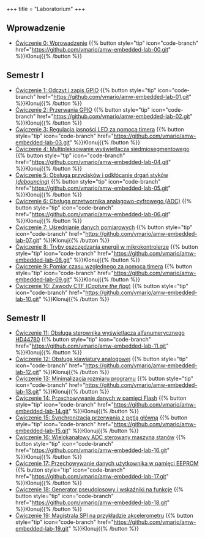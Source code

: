 +++
title = "Laboratorium"
+++

## Wprowadzenie

- [Ćwiczenie 0: Wprowadzenie](https://github.com/vmario/amw-embedded-lab-00)
    {{% button style="tip" icon="code-branch" href="https://github.com/vmario/amw-embedded-lab-00.git" %}}Klonuj{{% /button %}}

## Semestr I

- [Ćwiczenie 1: Odczyt i zapis GPIO](https://github.com/vmario/amw-embedded-lab-01)
    {{% button style="tip" icon="code-branch" href="https://github.com/vmario/amw-embedded-lab-01.git" %}}Klonuj{{% /button %}}
- [Ćwiczenie 2: Przerwania GPIO](https://github.com/vmario/amw-embedded-lab-02)
    {{% button style="tip" icon="code-branch" href="https://github.com/vmario/amw-embedded-lab-02.git" %}}Klonuj{{% /button %}}
- [Ćwiczenie 3: Regulacja jasności LED za pomocą timera](https://github.com/vmario/amw-embedded-lab-03)
    {{% button style="tip" icon="code-branch" href="https://github.com/vmario/amw-embedded-lab-03.git" %}}Klonuj{{% /button %}}
- [Ćwiczenie 4: Multipleksowanie wyświetlacza siedmiosegmentowego](https://github.com/vmario/amw-embedded-lab-04)
    {{% button style="tip" icon="code-branch" href="https://github.com/vmario/amw-embedded-lab-04.git" %}}Klonuj{{% /button %}}
- [Ćwiczenie 5: Obsługa przycisków i odkłócanie drgań styków (_debouncing_)](https://github.com/vmario/amw-embedded-lab-05)
    {{% button style="tip" icon="code-branch" href="https://github.com/vmario/amw-embedded-lab-05.git" %}}Klonuj{{% /button %}}
- [Ćwiczenie 6: Obsługa przetwornika analagowo-cyfrowego (ADC)](https://github.com/vmario/amw-embedded-lab-06)
    {{% button style="tip" icon="code-branch" href="https://github.com/vmario/amw-embedded-lab-06.git" %}}Klonuj{{% /button %}}
- [Ćwiczenie 7: Uśrednianie danych pomiarowych](https://github.com/vmario/amw-embedded-lab-07)
    {{% button style="tip" icon="code-branch" href="https://github.com/vmario/amw-embedded-lab-07.git" %}}Klonuj{{% /button %}}
- [Ćwiczenie 8: Tryby oszczędzania energii w mikrokontrolerze](https://github.com/vmario/amw-embedded-lab-08)
    {{% button style="tip" icon="code-branch" href="https://github.com/vmario/amw-embedded-lab-08.git" %}}Klonuj{{% /button %}}
- [Ćwiczenie 9: Pomiar czasu względnego za pomocą timera](https://github.com/vmario/amw-embedded-lab-09)
    {{% button style="tip" icon="code-branch" href="https://github.com/vmario/amw-embedded-lab-09.git" %}}Klonuj{{% /button %}}
- [Ćwiczenie 10: Zawody CTF (_Capture the flag_)](https://github.com/vmario/amw-embedded-lab-10)
    {{% button style="tip" icon="code-branch" href="https://github.com/vmario/amw-embedded-lab-10.git" %}}Klonuj{{% /button %}}

## Semestr II

- [Ćwiczenie 11: Obsługa sterownika wyświetlacza alfanumerycznego HD44780](https://github.com/vmario/amw-embedded-lab-11)
    {{% button style="tip" icon="code-branch" href="https://github.com/vmario/amw-embedded-lab-11.git" %}}Klonuj{{% /button %}}
- [Ćwiczenie 12: Obsługa klawiatury analogowej](https://github.com/vmario/amw-embedded-lab-12)
    {{% button style="tip" icon="code-branch" href="https://github.com/vmario/amw-embedded-lab-12.git" %}}Klonuj{{% /button %}}
- [Ćwiczenie 13: Minimalizacja rozmiaru programu](https://github.com/vmario/amw-embedded-lab-13)
    {{% button style="tip" icon="code-branch" href="https://github.com/vmario/amw-embedded-lab-13.git" %}}Klonuj{{% /button %}}
- [Ćwiczenie 14: Przechowywanie danych w pamięci Flash](https://github.com/vmario/amw-embedded-lab-14)
    {{% button style="tip" icon="code-branch" href="https://github.com/vmario/amw-embedded-lab-14.git" %}}Klonuj{{% /button %}}
- [Ćwiczenie 15: Synchronizacja przerwania z pętlą główną](https://github.com/vmario/amw-embedded-lab-15)
    {{% button style="tip" icon="code-branch" href="https://github.com/vmario/amw-embedded-lab-15.git" %}}Klonuj{{% /button %}}
- [Ćwiczenie 16: Wielokanałowy ADC sterowany maszyną stanów](https://github.com/vmario/amw-embedded-lab-16)
    {{% button style="tip" icon="code-branch" href="https://github.com/vmario/amw-embedded-lab-16.git" %}}Klonuj{{% /button %}}
- [Ćwiczenie 17: Przechowywanie danych użytkownika w pamięci EEPROM](https://github.com/vmario/amw-embedded-lab-17)
    {{% button style="tip" icon="code-branch" href="https://github.com/vmario/amw-embedded-lab-17.git" %}}Klonuj{{% /button %}}
- [Ćwiczenie 18: Generator pseudolosowy i wskaźniki na funkcje](https://github.com/vmario/amw-embedded-lab-18)
    {{% button style="tip" icon="code-branch" href="https://github.com/vmario/amw-embedded-lab-18.git" %}}Klonuj{{% /button %}}
- [Ćwiczenie 19: Magistrala SPI na przykładzie akcelerometru](https://github.com/vmario/amw-embedded-lab-19)
    {{% button style="tip" icon="code-branch" href="https://github.com/vmario/amw-embedded-lab-19.git" %}}Klonuj{{% /button %}}
